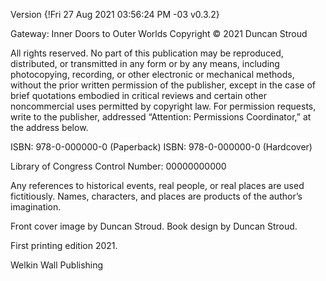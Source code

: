 Version {!Fri 27 Aug 2021 03:56:24 PM -03 v0.3.2}

Gateway: Inner Doors to Outer Worlds
Copyright © 2021 Duncan Stroud

All rights reserved. No part of this publication may be reproduced, distributed, or transmitted in any form or by any means, including photocopying, recording, or other electronic or mechanical methods, without the prior written permission of the publisher, except in the case of brief quotations embodied in critical reviews and certain other noncommercial uses permitted by copyright law. For permission requests, write to the publisher, addressed “Attention: Permissions Coordinator,” at the address below.


ISBN: 978-0-000000-0 (Paperback)
ISBN: 978-0-000000-0 (Hardcover)

Library of Congress Control Number: 00000000000

Any references to historical events, real people, or real places are used fictitiously. Names, characters, and places are products of the author’s imagination.

Front cover image by Duncan Stroud. 
Book design by Duncan Stroud.

First printing edition 2021.

Welkin Wall Publishing